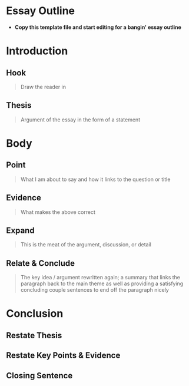 # Essay Outline
- **Copy this template file and start editing for a bangin' essay outline**

# Introduction

## Hook
> Draw the reader in

## Thesis
> Argument of the essay in the form of a statement

# Body

## Point
> What I am about to say and how it links to the question or title

## Evidence
> What makes the above correct

## Expand
> This is the meat of the argument, discussion, or detail

## Relate & Conclude
> The key idea / argument rewritten again; a summary that links the paragraph back to the main theme as well as providing a satisfying concluding couple sentences to end off the paragraph nicely

# Conclusion

## Restate Thesis

## Restate Key Points & Evidence

## Closing Sentence
